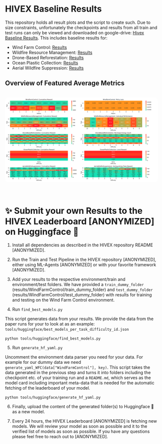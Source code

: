 # HIVEX Baseline Results

This repository holds all result plots and the script to create such. Due to size constraints, unfortunately the checkpoints and results from all train and test runs can only be viewed and downloaded on google-drive: [Hivex Baseline Results](https://drive.google.com/drive/folders/1vOvnMtlQL0zSWivlUKA1oZAh-mineogP?usp=drive_link). This includes baseline results for:

- Wind Farm Control: [Results](https://drive.google.com/drive/folders/1PtSoEQP938Flp71MLC6nUyeVN2ERckWq?usp=drive_link)
- Wildfire Resource Management: [Results](https://drive.google.com/drive/folders/1WHpKUqgS2fiOE_th8D5A3-0HKl2jun7D?usp=drive_link)
- Drone-Based Reforestation: [Results](https://drive.google.com/drive/folders/1EjgTa2SCqpCBcmgLkscflcvX8X8U4FV7?usp=drive_link)
- Ocean Plastic Collection: [Results](https://drive.google.com/drive/folders/1Okbds515W5JEo3ZXdMmJjJJyLsoUo_ZE?usp=drive_link)
- Aerial Wildfire Suppression: [Results](https://drive.google.com/drive/folders/1ZmBOROxylijbZxLcKppMy4y75BK45e2a?usp=drive_link)

## Overview of Featured Average Metrics

<br>
<div align="center">
  <img src="docs\images\cumulative_reward_multiple.svg"
      style="border-radius:10px"
      alt="hivex baseline results average"/>
</div>
<br>
<br>

# ✨ Submit your own Results to the HIVEX Leaderboard [ANONYMIZED] on Huggingface 🤗

1. Install all dependencies as described in the HIVEX repository README [ANONYMIZED].

2. Run the Train and Test Pipeline in the HIVEX repository [ANONYMIZED], either using ML-Agents [ANONYMIZED] or with your favorite framework [ANONYMIZED].

3. Add your results to the respective environment/train and environment/test folders. We have provided a `train_dummy_folder` (results/WindFarmControl/train_dummy_folder) and `test_dummy_folder` (results/WindFarmControl/test_dummy_folder) with results for training and testing on the Wind Farm Control environment.

4. Run `find_best_models.py`

This script generates data from your results. We provide the data from the paper runs for your to look at as an example: `tools/huggingface/best_models_per_task_difficulty_id.json`

```shell
python tools/huggingface/find_best_models.py
```

5. Run `generate_hf_yaml.py`

Uncomment the environment data parser you need for your data. For example for our dummy data we need `generate_yaml_WFC(data["WindFarmControl"], key)`. This script takes the data generated in the previous step and turns it into folders including the checkpoint etc. of your training run and a `README.md`, which serves as the model card including important meta-data that is needed for the automatic fetching of the leaderboard of your model.

```shell
python tools/huggingface/generate_hf_yaml.py
```

6. Finally, upload the content of the generated folder(s) to Huggingface 🤗 as a new model.

7. Every 24 hours, the HIVEX Leaderboard [ANONYMIZED] is fetching new models. We will review your model as soon as possible and it to the verified list of models as soon as possible. If you have any questions please feel free to reach out to [ANONYMIZED].
